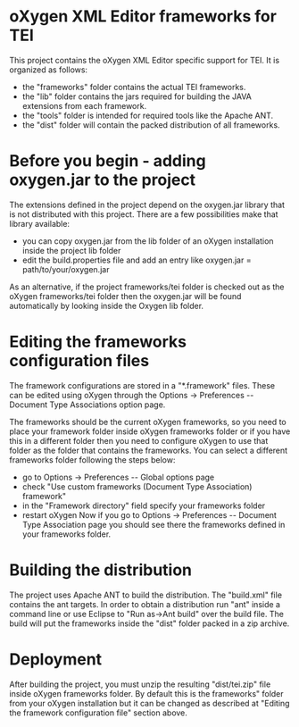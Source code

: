 # oXygen XML Editor frameworks for TEI 

This project contains the oXygen XML Editor specific support for TEI. 
It is organized as follows:
* the "frameworks" folder contains the actual TEI frameworks.
* the "lib" folder contains the jars required for building the JAVA extensions from each framework.
* the "tools" folder is intended for required tools like the Apache ANT.
* the "dist" folder will contain the packed distribution of all frameworks.

# Before you begin - adding oxygen.jar to the project

The extensions defined in the project depend on the oxygen.jar library that is
not distributed with this project. There are a few possibilities make that 
library available:

* you can copy oxygen.jar from the lib folder of an oXygen installation inside the project lib folder
* edit the build.properties file and add an entry like oxygen.jar = path/to/your/oxygen.jar

As an alternative, if the project frameworks/tei folder is checked out as the 
oXygen frameworks/tei folder then the oxygen.jar will be found automatically by
looking inside the Oxygen lib folder. 

# Editing the frameworks configuration files

The framework configurations are stored in a "*.framework" files. These can be 
edited using oXygen through the Options -> Preferences -- Document Type 
Associations option page.

The frameworks should be the current oXygen frameworks, so you need to place 
your framework folder inside oXygen frameworks folder or if you have this in a 
different folder then you need to configure oXygen to use that folder as the 
folder that contains the frameworks. You can select a different frameworks 
folder following the steps below:
* go to Options -> Preferences -- Global options page
* check "Use custom frameworks (Document Type Association) framework"
* in the "Framework directory" field specify your frameworks folder
* restart oXygen
Now if you go to Options -> Preferences -- Document Type Association page you 
should see there the frameworks defined in your frameworks folder. 

# Building the distribution

The project uses Apache ANT to build the distribution. The "build.xml" file
contains the ant targets. In order to obtain a distribution run "ant" inside 
a command line or use Eclipse to "Run as->Ant build" over the build file. The 
build will put the frameworks inside the "dist" folder packed in a zip archive.

# Deployment

After building the project, you must unzip the resulting "dist/tei.zip" file 
inside oXygen frameworks folder. By default this is the frameworks" folder from 
your oXygen installation but it can be changed as described at "Editing the 
framework configuration file" section above. 
